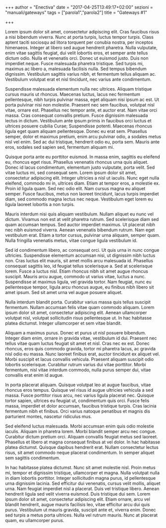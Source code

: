 +++
author = "Enectiva"
date = "2017-04-25T13:49:17+02:00"
sezioni = "manuali/gateways"
tags = ["parola1","parola2"]
title = "Gateways #1"

+++

Lorem ipsum dolor sit amet, consectetur adipiscing elit. Cras faucibus risus a nisi bibendum viverra. Nunc at porta turpis, luctus tempor turpis. Class aptent taciti sociosqu ad litora torquent per conubia nostra, per inceptos himenaeos. Integer at libero sed augue hendrerit pharetra. Nulla vulputate, enim vitae sagittis feugiat, dui velit lobortis eros, et semper ante tellus dictum odio. Nulla et venenatis orci. Donec ut euismod justo. Duis non imperdiet neque. Fusce malesuada pharetra tristique. Sed turpis mi, maximus ac libero a, malesuada facilisis nulla. Sed tempus bibendum dignissim. Vestibulum sagittis varius nibh, et fermentum tellus aliquam ac. Vestibulum volutpat erat et nisl tincidunt, nec varius ante condimentum.

Suspendisse malesuada elementum nulla nec ultrices. Aliquam tristique cursus mauris ut rhoncus. Maecenas luctus, lacus nec fermentum pellentesque, nibh turpis pulvinar massa, eget aliquam nisi ipsum ac est. Ut porta pulvinar nisi non molestie. Praesent nec sem faucibus, volutpat nisl vitae, ornare est. Phasellus nec tempor ante, et auctor erat. Nam vitae orci massa. Cras consequat convallis pretium. Fusce dignissim malesuada lectus in dictum. Vestibulum ante ipsum primis in faucibus orci luctus et ultrices posuere cubilia Curae; Suspendisse potenti. Maecenas rhoncus ligula eget quam aliquam pellentesque. Donec eu erat sem. Phasellus semper, dolor et maximus pretium, enim arcu pulvinar odio, a sodales metus nisl vel enim. Sed ac dui tristique, hendrerit odio eu, porta sem. Mauris ante eros, sodales sed sapien sed, fermentum aliquam mi.

Quisque porta ante eu porttitor euismod. In massa enim, sagittis eu eleifend eu, rhoncus eget risus. Phasellus venenatis rhoncus urna quis aliquet. Donec id lacus condimentum, elementum justo vulputate, porta velit. Sed vitae luctus mi, sed consequat sem. Lorem ipsum dolor sit amet, consectetur adipiscing elit. Integer ultricies a nisl ut iaculis. Nunc eget nulla eleifend, commodo mi in, ultrices diam. Etiam at tempor eros, a molestie ex. Proin id ligula quam. Sed nec odio elit. Nam cursus magna eu aliquet semper. Fusce faucibus, metus non laoreet tincidunt, lacus turpis imperdiet diam, sed commodo magna lectus nec neque. Vestibulum eget lorem eu ligula laoreet lobortis a non turpis.

Mauris interdum nisi quis aliquam vestibulum. Nullam aliquet eu nunc vel dictum. Vivamus non est at velit pharetra rutrum. Sed scelerisque diam sed quam accumsan tempus. Sed auctor imperdiet maximus. Ut placerat nibh nec nibh euismod viverra. Aenean venenatis bibendum rutrum. Nam eget vestibulum erat. Etiam a tortor cursus, pulvinar urna aliquam, semper quam. Nulla fringilla venenatis metus, vitae congue ligula vestibulum id.

Sed id condimentum libero, ac consequat orci. Ut quis urna in nunc congue ultricies. Suspendisse elementum accumsan nisi, ut dignissim nibh luctus non. Cras luctus elit mauris, sit amet mollis arcu malesuada id. Phasellus consequat sagittis leo, id feugiat tellus scelerisque a. Sed at scelerisque lorem. Fusce a luctus nisl. Etiam rhoncus nibh sit amet augue rhoncus suscipit. Mauris arcu augue, commodo ut varius vitae, luctus a nunc. Suspendisse at maximus ligula, vel gravida tortor. Nam feugiat, nunc eu pellentesque tempor, ligula arcu rhoncus augue, eu finibus nibh libero sit amet ipsum. Sed sit amet urna vel augue posuere aliquet.

Nulla interdum blandit porta. Curabitur varius massa quis tellus suscipit fermentum. Nullam accumsan felis vitae quam commodo aliquam. Lorem ipsum dolor sit amet, consectetur adipiscing elit. Aenean ullamcorper volutpat nisl, volutpat sollicitudin risus pellentesque ut. In hac habitasse platea dictumst. Integer ullamcorper et sem vitae blandit.

Aliquam a maximus purus. Donec et purus ut nisl posuere bibendum. Integer diam enim, ornare in gravida vitae, vestibulum id dui. Praesent nec tellus vitae quam luctus feugiat sit amet et nisl. Cras nec ex est. Donec rhoncus, eros quis commodo gravida, tortor mi pharetra lacus, ac gravida nisl odio eu massa. Nunc laoreet finibus erat, auctor tincidunt ex aliquet vel. Morbi suscipit et lacus convallis vehicula. Praesent aliquam suscipit odio lobortis scelerisque. Curabitur rutrum varius dui vitae porttitor. Morbi fermentum, nisl vitae interdum commodo, nulla purus semper dui, vitae convallis erat enim id augue.

In porta placerat aliquam. Quisque volutpat leo at augue faucibus, vitae rhoncus eros tempus. Quisque vel risus id augue ultricies vehicula a sed massa. Fusce porttitor risus arcu, nec varius ligula placerat nec. Quisque tortor sapien, ultrices eu feugiat ut, condimentum quis orci. Fusce felis massa, imperdiet et dolor accumsan, faucibus tristique turpis. Cras lacinia fermentum nibh et finibus. Orci varius natoque penatibus et magnis dis parturient montes, nascetur ridiculus mus.

Sed eleifend luctus malesuada. Morbi accumsan enim quis odio molestie iaculis. Aliquam in pharetra lorem. Morbi blandit semper arcu nec congue. Curabitur dictum pretium orci. Aliquam convallis feugiat metus sed laoreet. Phasellus et libero at magna consequat finibus at vel dolor. In hac habitasse platea dictumst. Quisque dapibus hendrerit erat. Nullam consectetur lectus risus, sit amet commodo neque placerat condimentum. In semper aliquet sem sagittis condimentum.

In hac habitasse platea dictumst. Nunc sit amet molestie nisl. Proin metus mi, tempor et dignissim tristique, ullamcorper et magna. Nulla volutpat nulla in diam lobortis porttitor. Integer sollicitudin magna purus, id pellentesque urna dignissim lacinia. Sed efficitur dui venenatis, cursus velit mollis, aliquet urna. Nam feugiat imperdiet nisl a placerat. Duis vel tristique libero. Aenean hendrerit ligula sed velit viverra euismod. Duis tristique dui sem. Lorem ipsum dolor sit amet, consectetur adipiscing elit. Etiam ornare, arcu vel blandit hendrerit, augue mauris facilisis leo, vitae efficitur arcu dui quis purus. Vestibulum ut mauris gravida, suscipit ante et, viverra enim. Donec sed turpis a metus porta ultrices. Nulla vel rutrum mauris. Nunc at placerat quam, eu ullamcorper purus.

